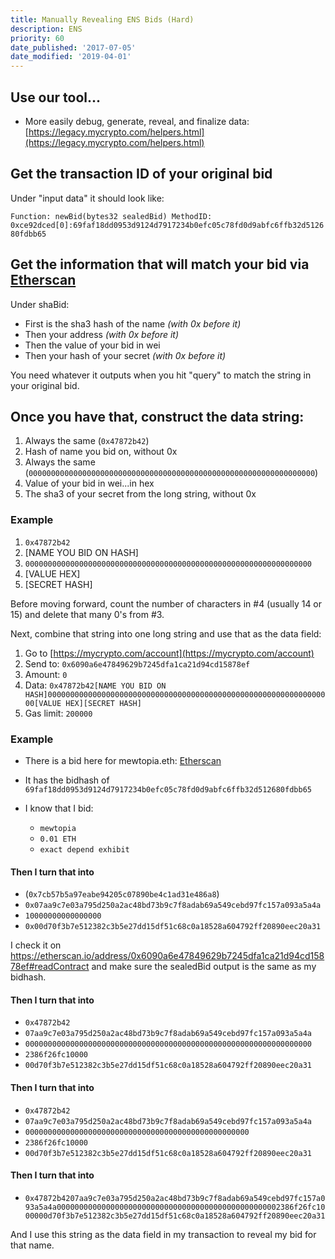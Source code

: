 ```yaml
---
title: Manually Revealing ENS Bids (Hard)
description: ENS
priority: 60
date_published: '2017-07-05'
date_modified: '2019-04-01'
---
```


## Use our tool...

* More easily debug, generate, reveal, and finalize data: [https://legacy.mycrypto.com/helpers.html](https://legacy.mycrypto.com/helpers.html)

## Get the transaction ID of your original bid

Under "input data" it should look like:

`Function: newBid(bytes32 sealedBid) MethodID: 0xce92dced[0]:69faf18dd0953d9124d7917234b0efc05c78fd0d9abfc6ffb32d512680fdbb65`

## Get the information that will match your bid via [Etherscan](https://etherscan.io/address/0x6090a6e47849629b7245dfa1ca21d94cd15878ef#readContract)

Under shaBid:

* First is the sha3 hash of the name *(with 0x before it)*
* Then your address *(with 0x before it)*
* Then the value of your bid in wei
* Then your hash of your secret *(with 0x before it)*

You need whatever it outputs when you hit "query" to match the string in your original bid.

## Once you have that, construct the data string:

1. Always the same (`0x47872b42`)
2. Hash of name you bid on, without 0x
3. Always the same (`0000000000000000000000000000000000000000000000000000000000000000`)
4. Value of your bid in wei...in hex
5. The sha3 of your secret from the long string, without 0x

### Example

1. `0x47872b42`
2. [NAME YOU BID ON HASH]
3. `0000000000000000000000000000000000000000000000000000000000000000`
4. [VALUE HEX]
5. [SECRET HASH]

Before moving forward, count the number of characters in #4 (usually 14 or 15) and delete that many 0's from #3.

Next, combine that string into one long string and use that as the data field:

1. Go to [https://mycrypto.com/account](https://mycrypto.com/account)
2. Send to: `0x6090a6e47849629b7245dfa1ca21d94cd15878ef`
3. Amount: `0`
4. Data: `0x47872b42[NAME YOU BID ON HASH]0000000000000000000000000000000000000000000000000000000000000000[VALUE HEX][SECRET HASH]`
5. Gas limit: `200000`

### Example

* There is a bid here for mewtopia.eth: [Etherscan](https://etherscan.io/tx/0x1c741eb4fe698d5429027fdd6a9d7d87638f27ae0663b43e1f06ef141270dc0f)

* It has the bidhash of `69faf18dd0953d9124d7917234b0efc05c78fd0d9abfc6ffb32d512680fdbb65`

* I know that I bid:
  * `mewtopia`
  * `0.01 ETH`
  * `exact depend exhibit`

#### Then I turn that into

* (`0x7cb57b5a97eabe94205c07890be4c1ad31e486a8`)
* `0x07aa9c7e03a795d250a2ac48bd73b9c7f8adab69a549cebd97fc157a093a5a4a`
* `10000000000000000`
* `0x00d70f3b7e512382c3b5e27dd15df51c68c0a18528a604792ff20890eec20a31`

I check it on <https://etherscan.io/address/0x6090a6e47849629b7245dfa1ca21d94cd15878ef#readContract> and make sure the sealedBid output is the same as my bidhash.

#### Then I turn that into

* `0x47872b42`
* `07aa9c7e03a795d250a2ac48bd73b9c7f8adab69a549cebd97fc157a093a5a4a`
* `0000000000000000000000000000000000000000000000000000000000000000`
* `2386f26fc10000`
* `00d70f3b7e512382c3b5e27dd15df51c68c0a18528a604792ff20890eec20a31`

#### Then I turn that into

* `0x47872b42`
* `07aa9c7e03a795d250a2ac48bd73b9c7f8adab69a549cebd97fc157a093a5a4a`
* `00000000000000000000000000000000000000000000000000`
* `2386f26fc10000`
* `00d70f3b7e512382c3b5e27dd15df51c68c0a18528a604792ff20890eec20a31`

#### Then I turn that into

* `0x47872b4207aa9c7e03a795d250a2ac48bd73b9c7f8adab69a549cebd97fc157a093a5a4a00000000000000000000000000000000000000000000000002386f26fc1000000d70f3b7e512382c3b5e27dd15df51c68c0a18528a604792ff20890eec20a31`

And I use this string as the data field in my transaction to reveal my bid for that name.
